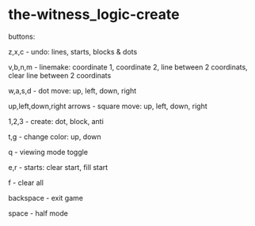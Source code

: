 # the-witness_logic-create

buttons:

z,x,c - undo: lines, starts, blocks & dots

v,b,n,m - linemake: coordinate 1, coordinate 2, line between 2 coordinats, clear line between 2 coordinats

w,a,s,d - dot move: up, left, down, right

up,left,down,right arrows - square move: up, left, down, right

1,2,3 - create: dot, block, anti

t,g - change color: up, down

q - viewing mode toggle

e,r - starts: clear start, fill start

f - clear all

backspace - exit game

space - half mode
